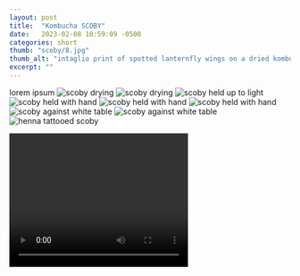 ```yaml
---
layout: post
title:  "Kombucha SCOBY"
date:   2023-02-08 10:59:09 -0500
categories: short
thumb: "scoby/8.jpg"
thumb_alt: "intaglio print of spotted lanternfly wings on a dried kombucha scoby"
excerpt: ""
---
```

lorem ipsum
![scoby drying](/fieldnotes/assets/images/scoby/scoby1.jpg)
![scoby drying](/fieldnotes/assets/images/scoby/scoby2.jpg)
![scoby held up to light](/fieldnotes/assets/images/scoby/scoby3.jpg)
![scoby held with hand](/fieldnotes/assets/images/scoby/scoby4.jpg)
![scoby held with hand](/fieldnotes/assets/images/scoby/scoby5.jpg)
![scoby held with hand](/fieldnotes/assets/images/scoby/scoby6.jpg)
![scoby against white table](/fieldnotes/assets/images/scoby/scoby7.jpg)
![scoby against white table](/fieldnotes/assets/images/scoby/scoby8.jpg)
![henna tattooed scoby](/fieldnotes/assets/images/scoby/henna.png)

<video width="320" height="240" controls>
  <source src="/fieldnotes/assets/images/scoby/scoby9.mp4" type="video/mp4">
Your browser does not support the video tag.
</video>

